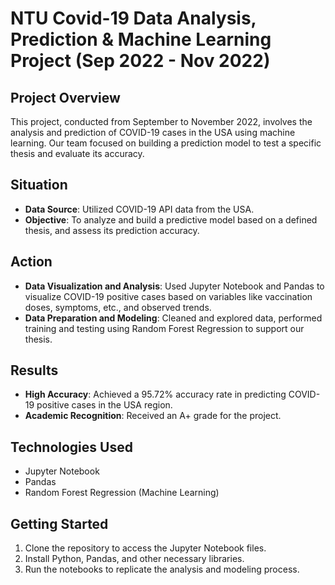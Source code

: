 # NTU Covid-19 Data Analysis, Prediction & Machine Learning Project (Sep 2022 - Nov 2022)

## Project Overview
This project, conducted from September to November 2022, involves the analysis and prediction of COVID-19 cases in the USA using machine learning. Our team focused on building a prediction model to test a specific thesis and evaluate its accuracy.

## Situation
- **Data Source**: Utilized COVID-19 API data from the USA.
- **Objective**: To analyze and build a predictive model based on a defined thesis, and assess its prediction accuracy.

## Action
- **Data Visualization and Analysis**: Used Jupyter Notebook and Pandas to visualize COVID-19 positive cases based on variables like vaccination doses, symptoms, etc., and observed trends.
- **Data Preparation and Modeling**: Cleaned and explored data, performed training and testing using Random Forest Regression to support our thesis.

## Results
- **High Accuracy**: Achieved a 95.72% accuracy rate in predicting COVID-19 positive cases in the USA region.
- **Academic Recognition**: Received an A+ grade for the project.

## Technologies Used
- Jupyter Notebook
- Pandas
- Random Forest Regression (Machine Learning)

## Getting Started
1. Clone the repository to access the Jupyter Notebook files.
2. Install Python, Pandas, and other necessary libraries.
3. Run the notebooks to replicate the analysis and modeling process.

